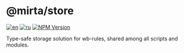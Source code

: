 # @mirta/store

[![en](https://img.shields.io/badge/lang-en-olivedrab.svg?style=flat-square)](https://github.com/wb-mirta/core/blob/latest/packages/mirta-store/README.md)
[![ru](https://img.shields.io/badge/lang-ru-dimgray.svg?style=flat-square)](https://github.com/wb-mirta/core/blob/latest/packages/mirta-store/README.ru.md)
[![NPM Version](https://img.shields.io/npm/v/@mirta/store?style=flat-square)](https://npmjs.com/package/@mirta/store)

Type-safe storage solution for wb-rules, shared among all scripts and modules.